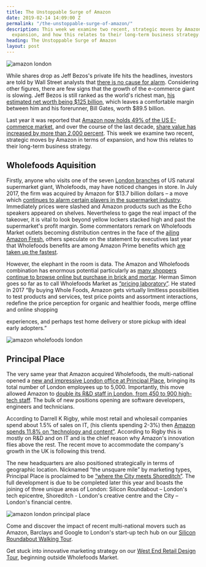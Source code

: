 ```yaml
---
title: The Unstoppable Surge of Amazon
date: 2019-02-14 14:09:00 Z
permalink: "/the-unstoppable-surge-of-amazon/"
description: This week we examine two recent, strategic moves by Amazon in terms of
  expansion, and how this relates to their long-term business strategy.
heading: The Unstoppable Surge of Amazon
layout: post
---
```


![amazon london](/uploads/jeff-bezos-amazon-london.jpg)

While shares drop as Jeff Bezos's private life hits the headlines, investors are told by Wall Street analysts that [there is no cause for alarm](https://www.cnbc.com/2019/02/08/amazon-analysts-shrug-off-bezos-enquirer-saga-see-no-impact-on-the-stock.html ). Considering other figures, there are few signs that the growth of the e-commerce giant is slowing. Jeff Bezos is still ranked as the world's richest man, [his estimated net worth being $125 billion](https://www.businessinsider.com/richest-people-world-billionaires-list-2017-11?r=US&IR=T#1-jeff-bezos-48), which leaves a comfortable margin between him and his forerunner, Bill Gates, worth $89.5 billion.  

 

Last year it was reported that [Amazon now holds 49% of the US E-commerce market](https://techcrunch.com/2018/07/13/amazons-share-of-the-us-e-commerce-market-is-now-49-or-5-of-all-retail-spend/), and over the course of the last decade, [share value has increased by more than 2,000 percent](https://www.cnbc.com/2019/02/08/how-much-a-1000-dollar-investment-in-amazon-10-years-ago-would-be-worth-now.html). This week we examine two recent, strategic moves by Amazon in terms of expansion, and how this relates to their long-term business strategy. 

 

## Wholefoods Aquisition 

 

Firstly, anyone who visits one of the seven [London branches](https://www.wholefoodsmarket.co.uk/) of US natural supermarket giant, Wholefoods, may have noticed changes in store. In July 2017, the firm was acquired by Amazon for $13.7 billion dollars – a move which [continues to alarm certain players in the supermarket industry](https://www.supermarketnews.com/online-retail/amazon-keeps-pressure-food-retailers). Immediately prices were slashed and Amazon products such as the Echo speakers appeared on shelves. Nevertheless to gage the real impact of the takeover, it is vital to look beyond yellow lockers stacked high and past the supermarket's profit margin. Some commentators remark on Wholefoods Market outlets becoming distribution centres in the face of the [ailing Amazon Fresh](https://www.theatlantic.com/business/archive/2017/06/why-amazon-bought-whole-foods/530652/), others speculate on the statement by executives last year that Wholefoods benefits are among Amazon Prime benefits which [are taken up the fastest](https://www.marketwatch.com/story/amazon-prime-members-are-adopting-whole-foods-benefits-faster-than-previous-perks-2018-07-27 ).  

 

However, the elephant in the room is data. The Amazon and Wholefoods combination has enormous potential particularly as [many shoppers continue to browse online but purchase in brick and mortar](https://www.cnbc.com/2018/06/15/a-year-after-amazon-announced-whole-foods-deal-heres-where-we-stand.html ). Herman Simon goes so far as to call Wholefoods Market as [“pricing laboratory”](https://hbr.org/2017/09/whole-foods-is-becoming-amazons-brick-and-mortar-pricing-lab?referral=03758&cm_vc=rr_item_page.top_right). He stated in 2017 “By buying Whole Foods, Amazon gets virtually limitless possibilities to test products and services, test price points and assortment interactions, redefine the price perception for organic and healthier foods, merge offline and online shopping  

experiences, and perhaps test home delivery or store pickup with ideal early adopters.”  

 

![amazon wholefoods london](/uploads/amazon%20wholefoods%20london.jpg)

 

## Principal Place 

 

 

The very same year that Amazon acquired Wholefoods, the multi-national opened a [new and impressive London office at Principal Place](https://www.businessinsider.com/photos-amazon-has-opened-a-giant-new-office-in-london-2017-7?r=US&IR=T#amazon-describes-the-new-office-as-light-and-airy-1), bringing its total number of London employees up to 5,000. Importantly, this move allowed Amazon to [double its R&D staff in London, from 450 to 900 high-tech staff](https://www.thebookseller.com/news/amazon-uk-announce-5k-more-jobs-595571). The bulk of new positions opening are software developers, engineers and technicians. 

 

According to Darrell K Rigby, while most retail and wholesail companies spend about 1.5% of sales on IT, (his clients spending 2-3%) then [Amazon spends 11.8% on “technology and content”](https://hbr.org/2017/06/the-amazon-whole-foods-deal-means-every-other-retailers-three-year-plan-is-obsolete). According to Rigby this is mostly on R&D and on IT and is the chief reason why Amazon's innovation flies above the rest. The recent move to accommodate the company's growth in the UK is following this trend.  

 

The new headquarters are also positioned strategically in terms of geographic location. Nicknamed “the unsquare mile” by marketing types, Principal Place is proclaimed to be [“where the City meets Shoreditch”](https://www.principalplace.co.uk/). The full development is due to be completed later this year and boasts the joining of three unique areas of London: Silicon Roundabout – London's tech epicentre, Shoreditch - London's creative centre and the City – London's financial centre. 

 

 

![amazon london principal place](/uploads/amazon%20london%20principal%20place.jpg)

 

 

Come and discover the impact of recent multi-national movers such as Amazon, Barclays and Google to London's start-up tech hub on our [Silicon Roundabout Walking Tour](https://www.insider-london.co.uk/tours/silicon-roundabout-and-tech-city-tour/). 

 

Get stuck into innovative marketing strategy on our [West End Retail Design Tour](https://www.insider-london.co.uk/tours/east-end-retail-design-tour/), beginning outside Wholefoods Market. 